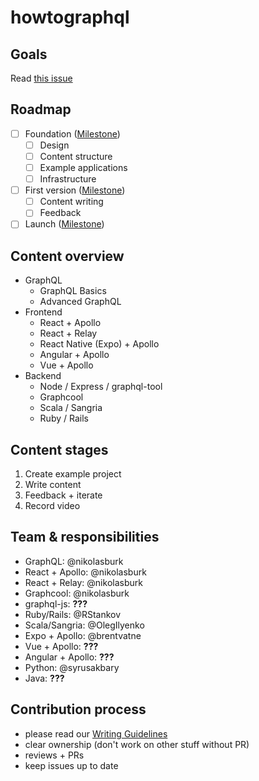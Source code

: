 # howtographql

## Goals

Read [this issue](https://github.com/howtographql/howtographql/issues/3)

## Roadmap

- [ ] Foundation ([Milestone](https://github.com/howtographql/howtographql/milestone/1))
  - [ ] Design
  - [ ] Content structure
  - [ ] Example applications
  - [ ] Infrastructure
- [ ] First version ([Milestone](https://github.com/howtographql/howtographql/milestone/2))
  - [ ] Content writing
  - [ ] Feedback
- [ ] Launch ([Milestone](https://github.com/howtographql/howtographql/milestone/2))

## Content overview

- GraphQL
  - GraphQL Basics
  - Advanced GraphQL
- Frontend
  - React + Apollo
  - React + Relay
  - React Native (Expo) + Apollo
  - Angular + Apollo
  - Vue + Apollo
- Backend
  - Node / Express / graphql-tool
  - Graphcool
  - Scala / Sangria
  - Ruby / Rails

## Content stages

1) Create example project
2) Write content
3) Feedback + iterate
4) Record video

## Team & responsibilities

- GraphQL: @nikolasburk
- React + Apollo: @nikolasburk
- React + Relay: @nikolasburk
- Graphcool: @nikolasburk
- graphql-js: **???**
- Ruby/Rails: @RStankov
- Scala/Sangria: @OlegIlyenko
- Expo + Apollo: @brentvatne
- Vue + Apollo: **???**
- Angular + Apollo: **???**
- Python: @syrusakbary
- Java: **???**

## Contribution process

- please read our [Writing Guidelines](https://github.com/howtographql/howtographql/blob/master/meta/writing-guidelines.md)
- clear ownership (don't work on other stuff without PR)
- reviews + PRs
- keep issues up to date
